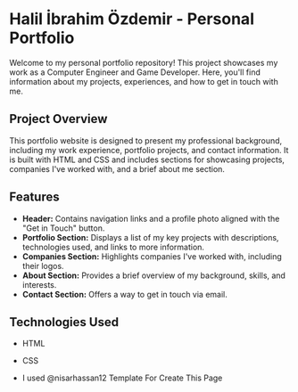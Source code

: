 # Halil İbrahim Özdemir - Personal Portfolio

Welcome to my personal portfolio repository! This project showcases my work as a Computer Engineer and Game Developer. Here, you'll find information about my projects, experiences, and how to get in touch with me.

## Project Overview

This portfolio website is designed to present my professional background, including my work experience, portfolio projects, and contact information. It is built with HTML and CSS and includes sections for showcasing projects, companies I've worked with, and a brief about me section.

## Features

- **Header:** Contains navigation links and a profile photo aligned with the "Get in Touch" button.
- **Portfolio Section:** Displays a list of my key projects with descriptions, technologies used, and links to more information.
- **Companies Section:** Highlights companies I've worked with, including their logos.
- **About Section:** Provides a brief overview of my background, skills, and interests.
- **Contact Section:** Offers a way to get in touch via email.

## Technologies Used

- HTML
- CSS


- I used @nisarhassan12 Template For Create This Page 
